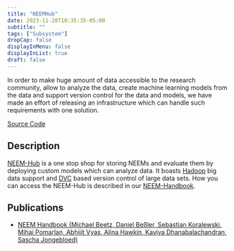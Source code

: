 ```yaml
---
title: "NEEMHub"
date: 2023-11-28T10:35:35-05:00
subtitle: ""
tags: ["Subsystem"]
dropCap: false
displayInMenu: false
displayInList: true
draft: false
---
```


In order to make huge amount of data accessible to the research community, allow to analyze the data, create machine learning models from the data and support version control for the data and models, we have made an effort of releasing an infrastructure which can handle such requirements with one solution.

<div class="hidde-after-preview">
<!-- <a class="btn btn-primary" target="_blank" href="">Run Code</a> -->
<a class="btn btn-success" target="_blank" href="https://neemgit.informatik.uni-bremen.de/neems">Source Code</a>
</div>

<!--more-->

Description
---

[NEEM-Hub](https://neemgit.informatik.uni-bremen.de/neems) is a one stop shop for storing NEEMs and evaluate them by deploying custom models which can analyze data. It boasts [Hadoop](https://hadoop.apache.org/) big data support and [DVC](https://dvc.org/doc/start) based version control of large data sets. How you can access the NEEM-Hub is described in our [NEEM-Handbook](https://ease-crc.github.io/soma/owl/current/NEEM-Handbook.pdf).

Publications
---

- [NEEM Handbook (Michael Beetz, Daniel Beßler, Sebastian Koralewski, Mihai Pomarlan, Abhijit Vyas,
Alina Hawkin, Kaviya Dhanabalachandran, Sascha Jongebloed)](https://ease-crc.github.io/soma/owl/current/NEEM-Handbook.pdf)

  


